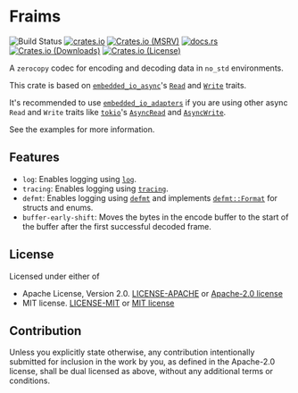 # Fraims

![Build Status](https://github.com/JadKHaddad/fraims/actions/workflows/build-and-test.yml/badge.svg)
[![crates.io](https://img.shields.io/crates/v/fraims.svg)](https://crates.io/crates/fraims)
[![Crates.io (MSRV)](https://img.shields.io/crates/msrv/fraims)](https://crates.io/crates/fraims)
[![docs.rs](https://docs.rs/fraims/badge.svg)](https://docs.rs/fraims)
[![Crates.io (Downloads)](https://img.shields.io/crates/d/fraims)](https://crates.io/crates/fraims)
[![Crates.io (License)](https://img.shields.io/crates/l/fraims)](https://crates.io/crates/fraims)

A `zerocopy` codec for encoding and decoding data in `no_std` environments.

This crate is based on [`embedded_io_async`](https://docs.rs/embedded-io-async/latest/embedded_io_async/)'s
[`Read`](https://docs.rs/embedded-io-async/latest/embedded_io_async/trait.Read.html) and [`Write`](https://docs.rs/embedded-io-async/latest/embedded_io_async/trait.Write.html) traits.

It's recommended to use [`embedded_io_adapters`](https://docs.rs/embedded-io-adapters/0.6.1/embedded_io_adapters/) if you are using other async `Read` and `Write` traits like [`tokio`](https://docs.rs/tokio/latest/tokio/index.html)'s [`AsyncRead`](https://docs.rs/tokio/latest/tokio/io/trait.AsyncRead.html) and [`AsyncWrite`](https://docs.rs/tokio/latest/tokio/io/trait.AsyncWrite.html).

See the examples for more information.

## Features

- `log`: Enables logging using [`log`](https://docs.rs/log/latest/log/).
- `tracing`: Enables logging using [`tracing`](https://docs.rs/tracing/latest/tracing/).
- `defmt`: Enables logging using [`defmt`](https://docs.rs/defmt/latest/defmt/index.html)
and implements [`defmt::Format`](https://docs.rs/defmt/latest/defmt/trait.Format.html) for structs and enums.
- `buffer-early-shift`: Moves the bytes in the encode buffer to the start of the buffer after the first successful decoded frame.

## License

Licensed under either of

- Apache License, Version 2.0. [LICENSE-APACHE](LICENSE-APACHE) or [Apache-2.0 license](http://apache.org/licenses/LICENSE-2.0)
- MIT license. [LICENSE-MIT](LICENSE-MIT) or [MIT license](http://opensource.org/licenses/MIT)

## Contribution

Unless you explicitly state otherwise, any contribution intentionally submitted
for inclusion in the work by you, as defined in the Apache-2.0 license, shall
be dual licensed as above, without any additional terms or conditions.
